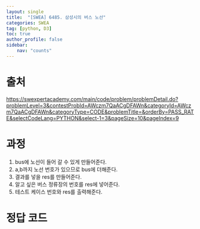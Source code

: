 ```yaml
---
layout: single
title:  "[SWEA] 6485. 삼성시의 버스 노선"
categories: SWEA
tag: [python, D3]
toc: true
author_profile: false
sidebar:
    nav: "counts"
---
```


# 출처
<https://swexpertacademy.com/main/code/problem/problemDetail.do?problemLevel=3&contestProbId=AWczm7QaACgDFAWn&categoryId=AWczm7QaACgDFAWn&categoryType=CODE&problemTitle=&orderBy=PASS_RATE&selectCodeLang=PYTHON&select-1=3&pageSize=10&pageIndex=9>


  
  
# 과정
1. bus에 노선이 들어 갈 수 있게 만들어준다.
2. a,b까지 노선 번호가 있으므로 bus에 더해준다.
3. 결과를 넣을 res를 만들어준다.
4. 알고 싶은 버스 정류장의 번호를 res에 넣어준다.
5. 테스트 케이스 번호와 res를 출력해준다.


  




# 정답 코드
<script src="https://gist.github.com/kghees/39de8bba5f9a71e6cd133599bb94a7b3.js"></script>
      